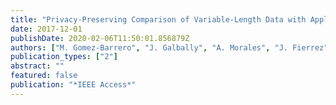 ```yaml
---
title: "Privacy-Preserving Comparison of Variable-Length Data with Application to Biometric Template Protection"
date: 2017-12-01
publishDate: 2020-02-06T11:50:01.856879Z
authors: ["M. Gomez-Barrero", "J. Galbally", "A. Morales", "J. Fierrez"]
publication_types: ["2"]
abstract: ""
featured: false
publication: "*IEEE Access*"
---
```


